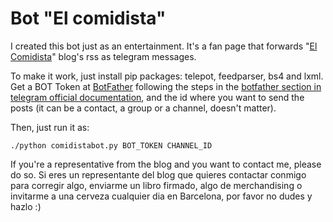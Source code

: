 # Bot "El comidista"

I created this bot just as an entertainment.
It's a fan page that forwards "[El Comidista](http://elcomidista.elpais.com)" blog's rss as telegram messages.

To make it work, just install pip packages: telepot, feedparser, bs4 and lxml. Get a BOT Token at [BotFather](https://telegram.me/botfather) following the steps in the [botfather section in telegram official documentation]( https://core.telegram.org/bots#6-botfather), and the id where you want to send the posts (it can be a contact, a group or a channel, doesn't matter).

Then, just run it as:
```
./python comidistabot.py BOT_TOKEN CHANNEL_ID
```

If you're a representative from the blog and you want to contact me, please do so.
Si eres un representante del blog que quieres contactar conmigo para corregir algo, enviarme un libro firmado, algo de merchandising o invitarme a una cerveza cualquier dia en Barcelona, por favor no dudes y hazlo :)


